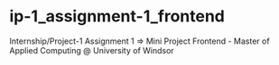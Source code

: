 # ip-1_assignment-1_frontend
Internship/Project-1 Assignment 1 => Mini Project Frontend - Master of Applied Computing @ University of Windsor
